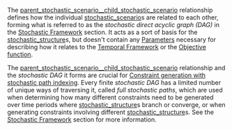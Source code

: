 The [parent\_stochastic\_scenario\_\_child\_stochastic\_scenario](@ref) relationship defines how the individual
[stochastic\_scenario](@ref)s are related to each other, forming what is referred to as the
*stochastic direct acyclic graph (DAG)* in the [Stochastic Framework](@ref) section.
It acts as a sort of basis for the [stochastic\_structure](@ref)s, but doesn't contain any [Parameters](@ref)
necessary for describing how it relates to the [Temporal Framework](@ref) or the [Objective function](@ref).

The [parent\_stochastic\_scenario\_\_child\_stochastic\_scenario](@ref) relationship and the *stochastic DAG* it forms
are crucial for [Constraint generation with stochastic path indexing](@ref).
Every finite *stochastic DAG* has a limited number of unique ways of traversing it, called *full stochastic paths*,
which are used when determining how many different constraints need to be generated over time periods where
[stochastic\_structure](@ref)s branch or converge, or when generating constraints involving different
[stochastic\_structure](@ref)s.
See the [Stochastic Framework](@ref) section for more information.